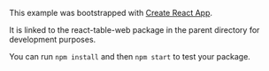 This example was bootstrapped with [Create React App](https://github.com/facebook/create-react-app).

It is linked to the react-table-web package in the parent directory for development purposes.

You can run `npm install` and then `npm start` to test your package.
